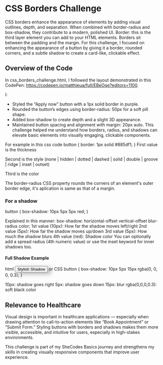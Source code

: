 # CSS Borders Challenge

CSS borders enhance the appearance of elements by adding visual outlines, depth, and separation. When combined with border-radius and box-shadow, they contribute to a modern, polished UI.
Border: this is the third layer element you can add to your HTML elements.
Borders sit between the padding and the margin.
For this challenge, I focused on enhancing the appearance of a button by giving it a border, rounded corners, and a subtle shadow to create a card-like, clickable effect.

## Overview of the Code

In css_borders_challenge.html, I followed the layout demonstrated in this CodePen: https://codepen.io/matthieua/full/EBeOqe?editors=1100.

I:

- Styled the “Apply now” button with a 1px solid border in purple.
- Rounded the button’s edges using border-radius: 50px for a soft pill shape.
- Added box-shadow to create depth and a slight 3D appearance.
- Maintained button spacing and alignment with margin: 20px auto.
  This challenge helped me understand how borders, radius, and shadows can elevate basic elements into visually engaging, clickable components.

For example in this css code
button {
border: 1px solid #885df1;
}
First value is the thickness

Second is the style (none | hidden | dotted | dashed | solid | double | groove | ridge | inset | outset)

Third is the color

The border-radius CSS property rounds the corners of an element's outer border edge, it's aplication is same as that of a margin.

### For a shadow

button {
box-shadow: 10px 5px 5px red;
}

Explained in this manner: box-shadow: horizontal-offset vertical-offset blur-radius color;
1st value (10px): How far the shadow moves left/right
2nd value (5px): How far the shadow moves up/down
3rd value (5px): How much the shadow blurs
4th value (red): Shadow color
You can optionally add a spread radius (4th numeric value) or use the inset keyword for inner shadows too.

#### Full Shadow Example

html
<button style="box-shadow: 10px 5px 15px rgba(0, 0, 0, 0.3);">
Stylish Shadow
</button>
or
CSS
button {
box-shadow: 10px 5px 15px rgba(0, 0, 0, 0.3);
}

10px: shadow goes right
5px: shadow goes down
15px: blur
rgba(0,0,0,0.3): soft black color

## Relevance to Healthcare

Visual design is important in healthcare applications — especially when drawing attention to call-to-action elements like “Book Appointment” or “Submit Form.” Styling buttons with borders and shadows makes them more visible, accessible, and intuitive for users, especially in high-stakes environments.

This challenge is part of my SheCodes Basics journey and strengthens my skills in creating visually responsive components that improve user experience.
